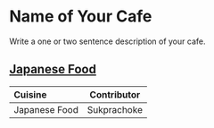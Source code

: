 # Name of Your Cafe

Write a one or two sentence description of your cafe.

## [Japanese Food](menu.md)

| Cuisine       | Contributor |
|:--------------|-------------|
| Japanese Food | Sukprachoke |
